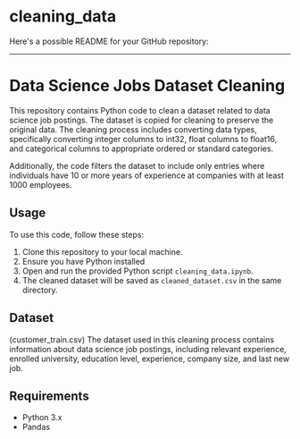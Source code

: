 # cleaning_data

Here's a possible README for your GitHub repository:

---

# Data Science Jobs Dataset Cleaning

This repository contains Python code to clean a dataset related to data science job postings. The dataset is copied for cleaning to preserve the original data. The cleaning process includes converting data types, specifically converting integer columns to int32, float columns to float16, and categorical columns to appropriate ordered or standard categories. 

Additionally, the code filters the dataset to include only entries where individuals have 10 or more years of experience at companies with at least 1000 employees.

## Usage

To use this code, follow these steps:

1. Clone this repository to your local machine.
2. Ensure you have Python installed
3. Open and run the provided Python script `cleaning_data.ipynb`.
4. The cleaned dataset will be saved as `cleaned_dataset.csv` in the same directory.

## Dataset
(customer_train.csv)
The dataset used in this cleaning process contains information about data science job postings, including relevant experience, enrolled university, education level, experience, company size, and last new job. 

## Requirements

- Python 3.x
- Pandas
